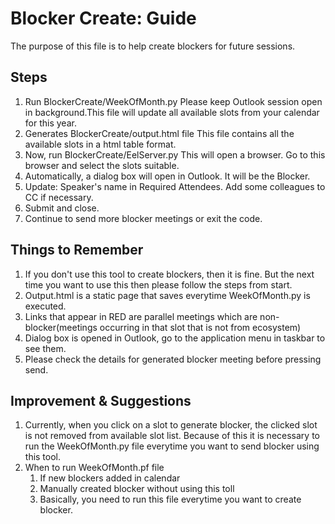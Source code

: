 # Blocker Create: Guide
The purpose of this file is to help create blockers for future sessions.

## Steps
1. Run BlockerCreate/WeekOfMonth.py 
   Please keep Outlook session open in background.This file will update all available slots from your calendar for this year.
2. Generates BlockerCreate/output.html file 
   This file contains all the available slots in a html table format.
3. Now, run BlockerCreate/EelServer.py
   This will open a browser. Go to this browser and select the slots suitable.
4. Automatically, a dialog box will open in Outlook. It will be the Blocker.
5. Update: Speaker's name in Required Attendees. Add some colleagues to CC if necessary.
6. Submit and close.
7. Continue to send more blocker meetings or exit the code.
   
## Things to Remember
1. If you don't use this tool to create blockers, then it is fine. But the next time you want to use this then please follow the steps from start.
2. Output.html is a static page that saves everytime WeekOfMonth.py is executed.
3. Links that appear in RED are parallel meetings which are non-blocker(meetings occurring in that slot that is not from ecosystem)
4. Dialog box is opened in Outlook, go to the application menu in taskbar to see them.
5. Please check the details for generated blocker meeting before pressing send.

## Improvement & Suggestions
1. Currently, when you click on a slot to generate blocker, the clicked slot is not removed from available slot list. Because of this it is necessary to run the WeekOfMonth.py file everytime you want to send blocker using this tool.
2. When to run WeekOfMonth.pf file
   1. If new blockers added in calendar
   2. Manually created blocker without using this toll
   3. Basically, you need to run this file everytime you want to create blocker. 